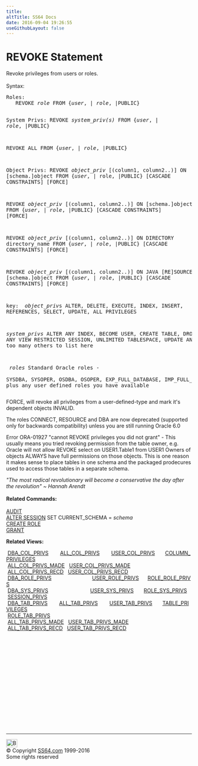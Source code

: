 ```yaml
---
title:
altTitle: SS64 Docs
date: 2016-09-04 19:26:55
useGithubLayout: false
---
```

<!-- #BeginLibraryItem "/Library/head_ora.lbi" --><!-- #EndLibraryItem --><h1>REVOKE Statement</h1> 
<p>Revoke privileges from users or roles. <br>
  <br>
  Syntax:</p>
<pre>Roles:
   REVOKE <i>role</i> FROM {<i>user</i>, | <i>role</i>, |PUBLIC}

System Privs:
   REVOKE <i>system_priv(s)</i> FROM {<i>user</i>, | <i>role</i>, |PUBLIC}

   REVOKE ALL FROM {<i>user</i>, | <i>role</i>, |PUBLIC}

Object Privs:
   REVOKE <i>object_priv</i> [(column1, column2..)] ON [schema.]object 
         FROM {<i>user</i>, | role, |PUBLIC} [CASCADE CONSTRAINTS] [FORCE] 

   REVOKE <i>object_priv</i> [(column1, column2..)] ON [schema.]object
         FROM {<i>user</i>, | <i>role</i>, |PUBLIC} [CASCADE CONSTRAINTS] [FORCE]

   REVOKE <i>object_priv</i> [(column1, column2..)] ON DIRECTORY directory_name
         FROM {<i>user</i>, | <i>role</i>, |PUBLIC} [CASCADE CONSTRAINTS] [FORCE]

   REVOKE <i>object_priv</i> [(column1, column2..)] ON JAVA [RE]SOURCE [schema.]object
         FROM {<i>user</i>, | <i>role</i>, |PUBLIC} [CASCADE CONSTRAINTS] [FORCE]

key:
<i>   object_priv</i>s
   ALTER, DELETE, EXECUTE, INDEX, INSERT, 
   REFERENCES, SELECT, UPDATE, ALL PRIVILEGES

   <i>system_privs</i>
   ALTER ANY INDEX, BECOME USER, CREATE TABLE, DROP ANY VIEW
   RESTRICTED SESSION, UNLIMITED TABLESPACE, UPDATE ANY TABLE
   plus too many others to list here

<i>   roles</i>
   Standard Oracle roles -  
   SYSDBA, SYSOPER, OSDBA, OSOPER, EXP_FULL_DATABASE, IMP_FULL_DATABASE
   plus any user defined roles you have available</pre>
<p> FORCE, will revoke all privileges from a user-defined-type and mark it's dependent 
  objects INVALID.</p>
<p>The roles CONNECT, RESOURCE and DBA are now deprecated (supported only for backwards compatibility) unless you are still running Oracle 6.0</p>
<p>Error ORA-01927 "cannot REVOKE privileges you did not grant" - This
usually means you tried revoking permission from the table owner, e.g.<br>
Oracle will not allow <span class="code">REVOKE select on USER1.Table1 from USER1</span> Owners of objects ALWAYS have full permissions on those objects. This is
one reason it makes sense to place tables in one schema and the packaged
prodecures used to access those tables in a separate schema.</p>
<p><i class="quote">"The most radical revolutionary will become a conservative the day after the revolution" ~ Hannah Arendt </i><b><br>
<br>
Related Commands:<br>
<br>
</b> <a href="audit.html">AUDIT</a><br>
<a href="session_a.html">ALTER SESSION</a> SET CURRENT_SCHEMA = <i>schema</i> <br>
<a href="role_c.html">CREATE ROLE</a> <br>
<a href="grant.html">GRANT</a> </p>
<p><b>Related Views:</b></p>
<p class="code">&nbsp;<a href="../orad/DBA_COL_PRIVS.html">DBA_COL_PRIVS</a>&nbsp;&nbsp;&nbsp;&nbsp;&nbsp;&nbsp;&nbsp;&nbsp;<a href="../orad/ALL_COL_PRIVS.html">ALL_COL_PRIVS</a>&nbsp;&nbsp;&nbsp;&nbsp;&nbsp;&nbsp;&nbsp;&nbsp;<a href="../orad/USER_COL_PRIVS.html">USER_COL_PRIVS</a>&nbsp;&nbsp;&nbsp;&nbsp;&nbsp;&nbsp;&nbsp;<a href="../orad/COLUMN_PRIVILEGES.html">COLUMN_PRIVILEGES</a> <br>                      
&nbsp;<a href="../orad/ALL_COL_PRIVS_MADE.html">ALL_COL_PRIVS_MADE</a>&nbsp;&nbsp;&nbsp;<a href="../orad/USER_COL_PRIVS_MADE.html">USER_COL_PRIVS_MADE</a> <br>                      
&nbsp;<a href="../orad/ALL_COL_PRIVS_RECD.html">ALL_COL_PRIVS_RECD</a>&nbsp;&nbsp;&nbsp;<a href="../orad/USER_COL_PRIVS_RECD.html">USER_COL_PRIVS_RECD</a> <br>
&nbsp;<a href="../orad/DBA_ROLE_PRIVS.html">DBA_ROLE_PRIVS</a>&nbsp;&nbsp;&nbsp;&nbsp;&nbsp;&nbsp;&nbsp;&nbsp;&nbsp;&nbsp;&nbsp;&nbsp;&nbsp;&nbsp;&nbsp;&nbsp;&nbsp;&nbsp;&nbsp;&nbsp;&nbsp;&nbsp;&nbsp;&nbsp;&nbsp;&nbsp;&nbsp;&nbsp;<a href="../orad/USER_ROLE_PRIVS.html">USER_ROLE_PRIVS</a>&nbsp;&nbsp;&nbsp;&nbsp;&nbsp;&nbsp;<a href="../orad/ROLE_ROLE_PRIVS.html">ROLE_ROLE_PRIVS</a> <br>
&nbsp;<a href="../orad/DBA_SYS_PRIVS.html">DBA_SYS_PRIVS</a>&nbsp;&nbsp;&nbsp;&nbsp;&nbsp;&nbsp;&nbsp;&nbsp;&nbsp;&nbsp;&nbsp;&nbsp;&nbsp;&nbsp;&nbsp;&nbsp;&nbsp;&nbsp;&nbsp;&nbsp;&nbsp;&nbsp;&nbsp;&nbsp;&nbsp;&nbsp;&nbsp;&nbsp;&nbsp;<a href="../orad/USER_SYS_PRIVS.html">USER_SYS_PRIVS</a>&nbsp;&nbsp;&nbsp;&nbsp;&nbsp;&nbsp;&nbsp;<a href="../orad/ROLE_SYS_PRIVS.html">ROLE_SYS_PRIVS</a> <br>                                                                
&nbsp;<a href="../orad/SESSION_PRIVS.html">SESSION_PRIVS</a> <br>
&nbsp;<a href="../orad/DBA_TAB_PRIVS.html">DBA_TAB_PRIVS</a>&nbsp;&nbsp;&nbsp;&nbsp;&nbsp;&nbsp;&nbsp;&nbsp;<a href="../orad/ALL_TAB_PRIVS.html">ALL_TAB_PRIVS</a>&nbsp;&nbsp;&nbsp;&nbsp;&nbsp;&nbsp;&nbsp;&nbsp;<a href="../orad/USER_TAB_PRIVS.html">USER_TAB_PRIVS</a>&nbsp;&nbsp;&nbsp;&nbsp;&nbsp;&nbsp;&nbsp;<a href="../orad/TABLE_PRIVILEGES.html">TABLE_PRIVILEGES</a> <br>                                                                
&nbsp;<a href="../orad/ROLE_TAB_PRIVS.html">ROLE_TAB_PRIVS</a> <br>                      
&nbsp;<a href="../orad/ALL_TAB_PRIVS_MADE.html">ALL_TAB_PRIVS_MADE</a>&nbsp;&nbsp;&nbsp;<a href="../orad/USER_TAB_PRIVS_MADE.html">USER_TAB_PRIVS_MADE</a> <br>                      
&nbsp;<a href="../orad/ALL_TAB_PRIVS_RECD.html">ALL_TAB_PRIVS_RECD</a>&nbsp;&nbsp;&nbsp;<a href="../orad/USER_TAB_PRIVS_RECD.html">USER_TAB_PRIVS_RECD</a> </p><!-- #BeginLibraryItem "/Library/foot_ora.lbi" --><p><script async="" src="//pagead2.googlesyndication.com/pagead/js/adsbygoogle.js"></script>
<!-- oracle-footer -->
<ins class="adsbygoogle" style="display:inline-block;width:300px;height:250px" data-ad-client="ca-pub-6140977852749469" data-ad-slot="4275490898"></ins>
<script>
(adsbygoogle = window.adsbygoogle || []).push({});
</script></p>
<hr>
<div id="bl" class="footer"><a href="#"><img src="../images/top.png" width="30" height="22" alt="Back to the Top"></a></div>
<div id="br" class="footer, tagline">© Copyright <a href="http://ss64.com/">SS64.com</a> 1999-2016<br>
Some rights reserved</div><!-- #EndLibraryItem -->


